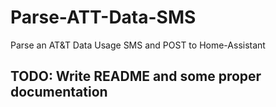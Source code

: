# Parse-ATT-Data-SMS
Parse an AT&amp;T Data Usage SMS and POST to Home-Assistant

## TODO: Write README and some proper documentation
